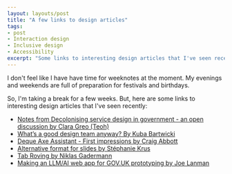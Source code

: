 ```yaml
---
layout: layouts/post
title: "A few links to design articles"
tags:
- post
- Interaction design
- Inclusive design
- Accessibility
excerpt: "Some links to interesting design articles that I've seen recently."
--- 
```


I don't feel like I have have time for weeknotes at the moment. My evenings and weekends are full of preparation for festivals and birthdays.

So, I'm taking a break for a few weeks. But, here are some links to interesting design articles that I've seen recently:

- [Notes from Decolonising service design in government - an open discussion by Clara Greo (Teoh)](https://www.linkedin.com/pulse/notes-from-decolonising-service-design-government-open-greo-teoh--qyiyc/)
- [What’s a good design team anyway? By Kuba Bartwicki](https://www.kubabartwicki.com/posts/whats-good-design-team-anyway/)
- [Deque Axe Assistant - First impressions by Craig Abbott](https://www.craigabbott.co.uk/blog/deque-axe-assistant-first-impressions/)
- [Alternative format for slides by Stéphanie Krus](https://blog.chezleskrus.com/2025/05/08/alternative-format-for-slides/)
- [Tab Roving by Niklas Gadermann](https://nik.digital/posts/tab-roving)
- [Making an LLM/AI web app for GOV.UK prototyping by Joe Lanman](https://joelanman.com/posts/llm-ai-prototyping/)